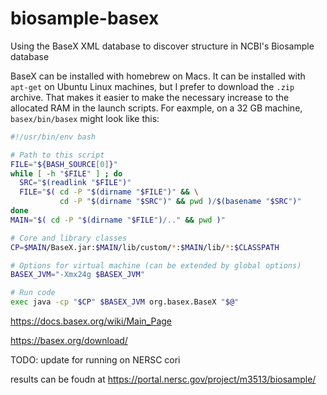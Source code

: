 # biosample-basex
Using the BaseX XML database to discover structure in NCBI's Biosample database

BaseX can be installed with homebrew on Macs. It can be installed with `apt-get` on Ubuntu Linux machines, but I prefer to download the `.zip` archive. That makes it easier to make the necessary increase to the allocated RAM in the launch scripts. For eaxmple, on a 32 GB machine, `basex/bin/basex` might look like this:

```bash
#!/usr/bin/env bash

# Path to this script
FILE="${BASH_SOURCE[0]}"
while [ -h "$FILE" ] ; do
  SRC="$(readlink "$FILE")"
  FILE="$( cd -P "$(dirname "$FILE")" && \
           cd -P "$(dirname "$SRC")" && pwd )/$(basename "$SRC")"
done
MAIN="$( cd -P "$(dirname "$FILE")/.." && pwd )"

# Core and library classes
CP=$MAIN/BaseX.jar:$MAIN/lib/custom/*:$MAIN/lib/*:$CLASSPATH

# Options for virtual machine (can be extended by global options)
BASEX_JVM="-Xmx24g $BASEX_JVM"

# Run code
exec java -cp "$CP" $BASEX_JVM org.basex.BaseX "$@"
```

https://docs.basex.org/wiki/Main_Page

https://basex.org/download/



TODO: update for running on NERSC cori

results can be foudn at https://portal.nersc.gov/project/m3513/biosample/

